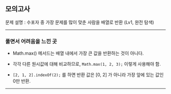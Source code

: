 ## 모의고사
문제 설명 : 수포자 중 가장 문제를 많이 맞춘 사람을 배열로 반환
(Lv1, 완전 탐색)
- - -
### 풀면서 어려움을 느낀 곳
* Math.max() 메서드는 배열 내에서 가장 큰 값을 반환하는 것이 아니다.
* 각각 다른 원시값에 대해 비교하므로, `Math.max(1, 2, 3);` 이렇게 사용해야 함.

* `[2, 1, 2].indexOf(2);` 를 하면 반환 값은 [0, 2] 가 아니라 가장 앞에 있는 값인 0만 반환.
- - -
